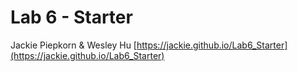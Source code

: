 # Lab 6 - Starter
Jackie Piepkorn & Wesley Hu
[https://jackie.github.io/Lab6_Starter](https://jackie.github.io/Lab6_Starter)
